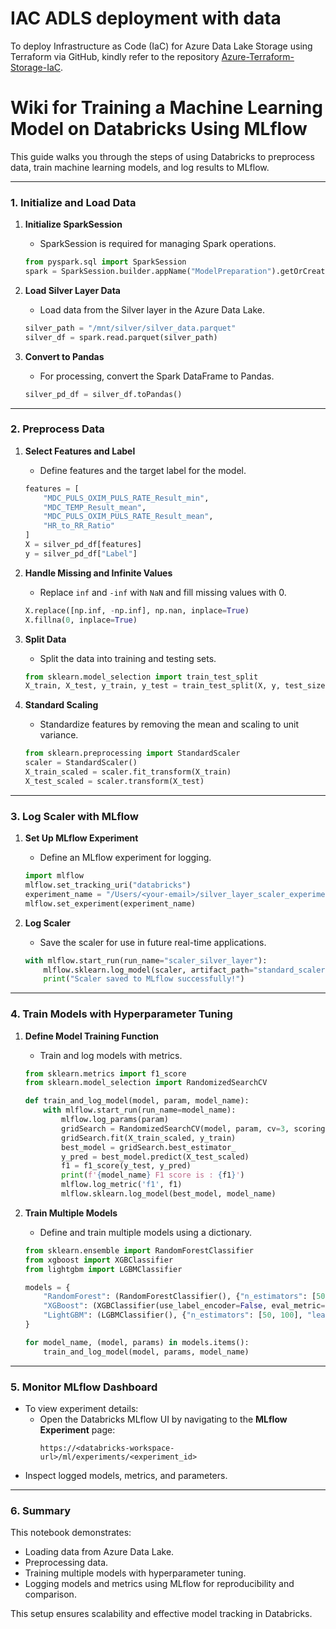 # IAC ADLS deployment with data
To deploy Infrastructure as Code (IaC) for Azure Data Lake Storage using Terraform via GitHub, kindly refer to the repository [Azure-Terraform-Storage-IaC]([<insert_repo_link_here>](https://github.com/muffin-head/ADLS_terraform)).

# Wiki for Training a Machine Learning Model on Databricks Using MLflow

This guide walks you through the steps of using Databricks to preprocess data, train machine learning models, and log results to MLflow.

---

### **1. Initialize and Load Data**

1. **Initialize SparkSession**
   - SparkSession is required for managing Spark operations.
   ```python
   from pyspark.sql import SparkSession
   spark = SparkSession.builder.appName("ModelPreparation").getOrCreate()
   ```

2. **Load Silver Layer Data**
   - Load data from the Silver layer in the Azure Data Lake.
   ```python
   silver_path = "/mnt/silver/silver_data.parquet"
   silver_df = spark.read.parquet(silver_path)
   ```

3. **Convert to Pandas**
   - For processing, convert the Spark DataFrame to Pandas.
   ```python
   silver_pd_df = silver_df.toPandas()
   ```

---

### **2. Preprocess Data**

1. **Select Features and Label**
   - Define features and the target label for the model.
   ```python
   features = [
       "MDC_PULS_OXIM_PULS_RATE_Result_min",
       "MDC_TEMP_Result_mean",
       "MDC_PULS_OXIM_PULS_RATE_Result_mean",
       "HR_to_RR_Ratio"
   ]
   X = silver_pd_df[features]
   y = silver_pd_df["Label"]
   ```

2. **Handle Missing and Infinite Values**
   - Replace `inf` and `-inf` with `NaN` and fill missing values with 0.
   ```python
   X.replace([np.inf, -np.inf], np.nan, inplace=True)
   X.fillna(0, inplace=True)
   ```

3. **Split Data**
   - Split the data into training and testing sets.
   ```python
   from sklearn.model_selection import train_test_split
   X_train, X_test, y_train, y_test = train_test_split(X, y, test_size=0.2, random_state=42)
   ```

4. **Standard Scaling**
   - Standardize features by removing the mean and scaling to unit variance.
   ```python
   from sklearn.preprocessing import StandardScaler
   scaler = StandardScaler()
   X_train_scaled = scaler.fit_transform(X_train)
   X_test_scaled = scaler.transform(X_test)
   ```

---

### **3. Log Scaler with MLflow**

1. **Set Up MLflow Experiment**
   - Define an MLflow experiment for logging.
   ```python
   import mlflow
   mlflow.set_tracking_uri("databricks")
   experiment_name = "/Users/<your-email>/silver_layer_scaler_experiment1"
   mlflow.set_experiment(experiment_name)
   ```

2. **Log Scaler**
   - Save the scaler for use in future real-time applications.
   ```python
   with mlflow.start_run(run_name="scaler_silver_layer"):
       mlflow.sklearn.log_model(scaler, artifact_path="standard_scaler")
       print("Scaler saved to MLflow successfully!")
   ```

---

### **4. Train Models with Hyperparameter Tuning**

1. **Define Model Training Function**
   - Train and log models with metrics.
   ```python
   from sklearn.metrics import f1_score
   from sklearn.model_selection import RandomizedSearchCV

   def train_and_log_model(model, param, model_name):
       with mlflow.start_run(run_name=model_name):
           mlflow.log_params(param)
           gridSearch = RandomizedSearchCV(model, param, cv=3, scoring='f1', random_state=42)
           gridSearch.fit(X_train_scaled, y_train)
           best_model = gridSearch.best_estimator_
           y_pred = best_model.predict(X_test_scaled)
           f1 = f1_score(y_test, y_pred)
           print(f'{model_name} F1 score is : {f1}')
           mlflow.log_metric('f1', f1)
           mlflow.sklearn.log_model(best_model, model_name)
   ```

2. **Train Multiple Models**
   - Define and train multiple models using a dictionary.
   ```python
   from sklearn.ensemble import RandomForestClassifier
   from xgboost import XGBClassifier
   from lightgbm import LGBMClassifier

   models = {
       "RandomForest": (RandomForestClassifier(), {"n_estimators": [50, 100, 200], "max_depth": [3, 5, 10]}),
       "XGBoost": (XGBClassifier(use_label_encoder=False, eval_metric='logloss'), {"n_estimators": [50, 100], "learning_rate": [0.01, 0.1], "max_depth": [3, 5]}),
       "LightGBM": (LGBMClassifier(), {"n_estimators": [50, 100], "learning_rate": [0.01, 0.1], "max_depth": [-1, 5]})
   }

   for model_name, (model, params) in models.items():
       train_and_log_model(model, params, model_name)
   ```

---

### **5. Monitor MLflow Dashboard**

- To view experiment details:
  - Open the Databricks MLflow UI by navigating to the **MLflow Experiment** page:
    ```plaintext
    https://<databricks-workspace-url>/ml/experiments/<experiment_id>
    ```
- Inspect logged models, metrics, and parameters.

---

### **6. Summary**

This notebook demonstrates:
- Loading data from Azure Data Lake.
- Preprocessing data.
- Training multiple models with hyperparameter tuning.
- Logging models and metrics using MLflow for reproducibility and comparison.

This setup ensures scalability and effective model tracking in Databricks.
